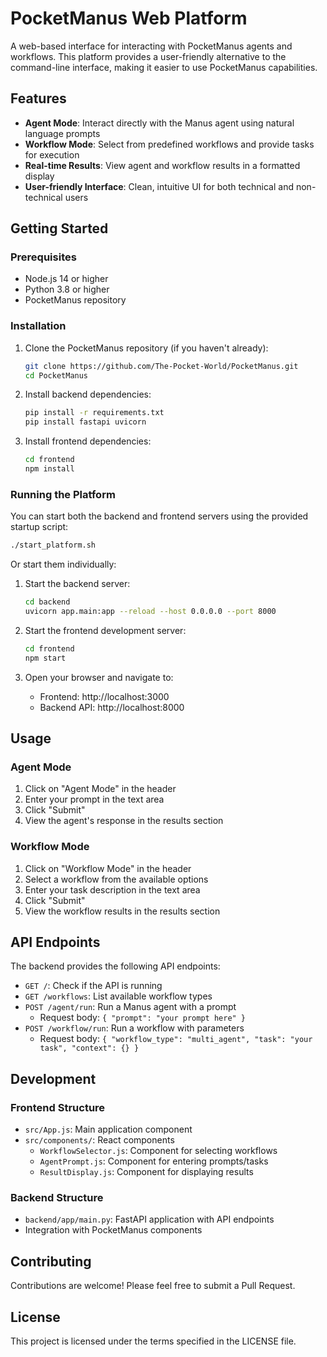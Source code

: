 # PocketManus Web Platform

A web-based interface for interacting with PocketManus agents and workflows. This platform provides a user-friendly alternative to the command-line interface, making it easier to use PocketManus capabilities.

## Features

- **Agent Mode**: Interact directly with the Manus agent using natural language prompts
- **Workflow Mode**: Select from predefined workflows and provide tasks for execution
- **Real-time Results**: View agent and workflow results in a formatted display
- **User-friendly Interface**: Clean, intuitive UI for both technical and non-technical users

## Getting Started

### Prerequisites

- Node.js 14 or higher
- Python 3.8 or higher
- PocketManus repository

### Installation

1. Clone the PocketManus repository (if you haven't already):
   ```bash
   git clone https://github.com/The-Pocket-World/PocketManus.git
   cd PocketManus
   ```

2. Install backend dependencies:
   ```bash
   pip install -r requirements.txt
   pip install fastapi uvicorn
   ```

3. Install frontend dependencies:
   ```bash
   cd frontend
   npm install
   ```

### Running the Platform

You can start both the backend and frontend servers using the provided startup script:

```bash
./start_platform.sh
```

Or start them individually:

1. Start the backend server:
   ```bash
   cd backend
   uvicorn app.main:app --reload --host 0.0.0.0 --port 8000
   ```

2. Start the frontend development server:
   ```bash
   cd frontend
   npm start
   ```

3. Open your browser and navigate to:
   - Frontend: http://localhost:3000
   - Backend API: http://localhost:8000

## Usage

### Agent Mode

1. Click on "Agent Mode" in the header
2. Enter your prompt in the text area
3. Click "Submit"
4. View the agent's response in the results section

### Workflow Mode

1. Click on "Workflow Mode" in the header
2. Select a workflow from the available options
3. Enter your task description in the text area
4. Click "Submit"
5. View the workflow results in the results section

## API Endpoints

The backend provides the following API endpoints:

- `GET /`: Check if the API is running
- `GET /workflows`: List available workflow types
- `POST /agent/run`: Run a Manus agent with a prompt
  - Request body: `{ "prompt": "your prompt here" }`
- `POST /workflow/run`: Run a workflow with parameters
  - Request body: `{ "workflow_type": "multi_agent", "task": "your task", "context": {} }`

## Development

### Frontend Structure

- `src/App.js`: Main application component
- `src/components/`: React components
  - `WorkflowSelector.js`: Component for selecting workflows
  - `AgentPrompt.js`: Component for entering prompts/tasks
  - `ResultDisplay.js`: Component for displaying results

### Backend Structure

- `backend/app/main.py`: FastAPI application with API endpoints
- Integration with PocketManus components

## Contributing

Contributions are welcome! Please feel free to submit a Pull Request.

## License

This project is licensed under the terms specified in the LICENSE file.
